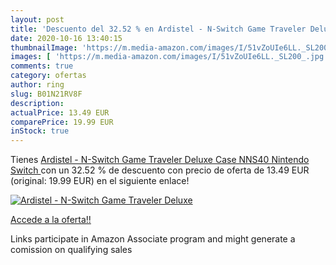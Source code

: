 ```yaml
---
layout: post
title: 'Descuento del 32.52 % en Ardistel - N-Switch Game Traveler Deluxe'
date: 2020-10-16 13:40:15
thumbnailImage: 'https://m.media-amazon.com/images/I/51vZoUIe6LL._SL200_.jpg'
images: [ 'https://m.media-amazon.com/images/I/51vZoUIe6LL._SL200_.jpg' ]
comments: true
category: ofertas
author: ring
slug: B01N21RV8F
description:
actualPrice: 13.49 EUR
comparePrice: 19.99 EUR
inStock: true
---
```


Tienes [Ardistel - N-Switch Game Traveler Deluxe Case NNS40  Nintendo Switch ](https://www.amazon.es/dp/B01N21RV8F/?tag=tolees-21) con un 32.52 % de descuento con precio de oferta de 13.49 EUR (original: 19.99 EUR) en el siguiente enlace!

[![Ardistel - N-Switch Game Traveler Deluxe](https://m.media-amazon.com/images/I/51vZoUIe6LL._SL200_.jpg)](https://www.amazon.es/dp/B01N21RV8F/?tag=tolees-21)

[Accede a la oferta!!](https://www.amazon.es/dp/B01N21RV8F/?tag=tolees-21)

Links participate in Amazon Associate program and might generate a comission on qualifying sales


